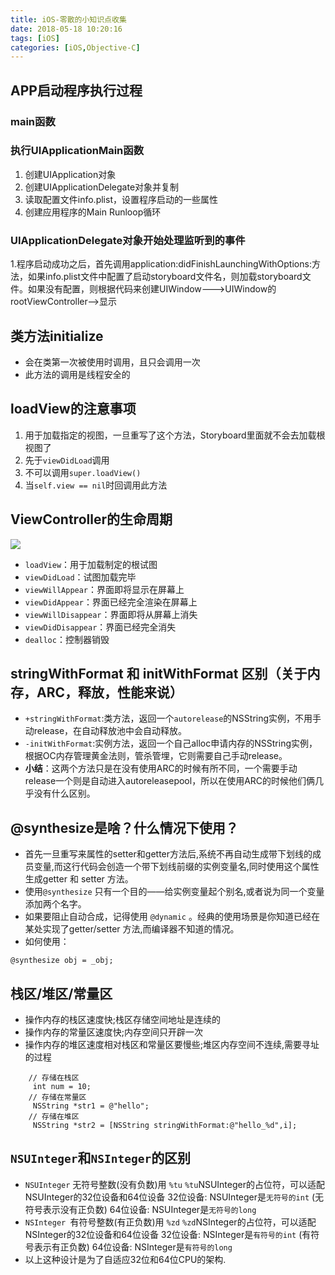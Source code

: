 ```yaml
---
title: iOS-零散的小知识点收集
date: 2018-05-18 10:20:16
tags: [iOS]
categories: [iOS,Objective-C]
---
```

## APP启动程序执行过程
### main函数
### 执行UIApplicationMain函数
1. 创建UIApplication对象
2. 创建UIApplicationDelegate对象并复制
3. 读取配置文件info.plist，设置程序启动的一些属性
4. 创建应用程序的Main Runloop循环

### UIApplicationDelegate对象开始处理监听到的事件
1.程序启动成功之后，首先调用application:didFinishLaunchingWithOptions:方法，如果info.plist文件中配置了启动storyboard文件名，则加载storyboard文件。如果没有配置，则根据代码来创建UIWindow--->UIWindow的rootViewController-->显示

## 类方法initialize
- 会在类第一次被使用时调用，且只会调用一次
- 此方法的调用是线程安全的

## loadView的注意事项
1.  用于加载指定的视图，一旦重写了这个方法，Storyboard里面就不会去加载根视图了
2.  先于`viewDidLoad`调用
3.  不可以调用`super.loadView()`
4.  当`self.view == nil`时回调用此方法


## ViewController的生命周期
![](http://p7xd6yrmx.bkt.clouddn.com/%E8%A7%86%E5%9B%BE%E6%8E%A7%E5%88%B6%E5%99%A8%E7%94%9F%E5%91%BD%E5%91%A8%E6%9C%9F01.1d4fa57c6b9841bebc26fe8908fe6051.png)
- `loadView`：用于加载制定的根试图
- `viewDidLoad`：试图加载完毕
- `viewWillAppear`：界面即将显示在屏幕上
- `viewDidAppear`：界面已经完全渲染在屏幕上
- `viewWillDisappear`：界面即将从屏幕上消失
- `viewDidDisappear`：界面已经完全消失
- `dealloc`：控制器销毁

## stringWithFormat 和 initWithFormat 区别（关于内存，ARC，释放，性能来说）
- `+stringWithFormat`:类方法，返回一个`autorelease`的NSString实例，不用手动release，在自动释放池中会自动释放。
- `-initWithFormat`:实例方法，返回一个自己alloc申请内存的NSString实例，根据OC内存管理黄金法则，管杀管埋，它则需要自己手动release。
- **小结**：这两个方法只是在没有使用ARC的时候有所不同，一个需要手动release一个则是自动进入autoreleasepool，所以在使用ARC的时候他们俩几乎没有什么区别。

## @synthesize是啥？什么情况下使用？
- 首先一旦重写来属性的setter和getter方法后,系统不再自动生成带下划线的成员变量,而这行代码会创造一个带下划线前缀的实例变量名,同时使用这个属性生成getter 和 setter 方法。
- 使用`@synthesize` 只有一个目的——给实例变量起个别名,或者说为同一个变量添加两个名字。
- 如果要阻止自动合成，记得使用 `@dynamic` 。经典的使用场景是你知道已经在某处实现了getter/setter 方法,而编译器不知道的情况。
- 如何使用：
``` Objc
@synthesize obj = _obj;
```

## 栈区/堆区/常量区
- 操作内存的栈区速度快;栈区存储空间地址是连续的
- 操作内存的常量区速度快;内存空间只开辟一次
- 操作内存的堆区速度相对栈区和常量区要慢些;堆区内存空间不连续,需要寻址的过程
``` Objc
	// 存储在栈区
	 int num = 10;
	// 存储在常量区  
	 NSString *str1 = @"hello";
	// 存储在堆区
	 NSString *str2 = [NSString stringWithFormat:@"hello_%d",i];
```

## `NSUInteger`和`NSInteger`的区别
- `NSUInteger` 无符号整数(没有负数)用 `%tu`
`%tu`NSUInteger的占位符，可以适配 NSUInteger的32位设备和64位设备
32位设备: NSUInteger是`无符号的int` (无符号表示没有正负数)
64位设备: NSUInteger是`无符号的long`
- `NSInteger `有符号整数(有正负数)用 `%zd`
`%zd`NSInteger的占位符，可以适配 NSInteger的32位设备和64位设备
32位设备: NSInteger是`有符号的int` (有符号表示有正负数)
64位设备: NSInteger是`有符号的long`
- 以上这种设计是为了自适应32位和64位CPU的架构.
